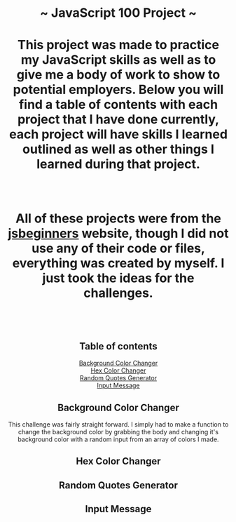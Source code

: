 <body align="center">
<h1 align="center"> ~ JavaScript 100 Project ~ <h1>

<p align="center">This project was made to practice my JavaScript skills
as well as to give me a body of work to show to potential employers. Below you will find 
a table of contents with each project that I have done currently, each project will have skills I learned outlined
as well as other things I learned during that project.
</p>
<br>
<p> 
All of these projects were from the <a href="https://jsbeginners.com/">jsbeginners</a> website,
though I did not use any of their code or files, everything was created by myself. I just took 
the ideas for the challenges.
</p>

<br>
<h2 align="center"> Table of contents </h2>

[Background Color Changer](#bgColorChanger) <br>
[Hex Color Changer](#hexColorChanger) <br>
[Random Quotes Generator](#randomQuotes) <br>
[Input Message](#inputMessage) <br>

## Background Color Changer <a name="bgColorChanger"></a>

This challenge was fairly straight forward. I simply had to make a function to change the background color
by grabbing the body and changing it's background color with a random input from an array of colors I made.

## Hex Color Changer <a name="hexColorChanger"></a>

## Random Quotes Generator <a name="randomQuotes"></a>

## Input Message <a name="inputMessage"></a>

</body>
